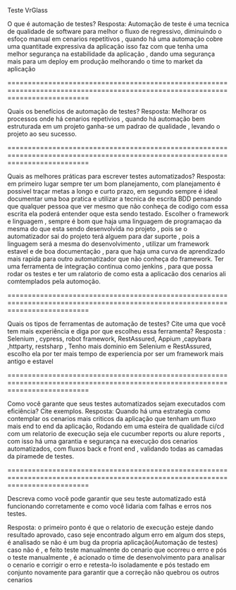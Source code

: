 Teste VrGlass 

O que é automação de testes?
Resposta: Automação de teste é uma tecnica de qualidade de software para melhor o fluxo de regressivo,
diminuindo o esfoço manual em cenarios repetitivos , quando há uma automação cobre uma quantitade expressiva da aplicação
isso faz com  que tenha uma melhor segurança na estabilidade da aplicação , dando uma segurança mais para um deploy em produção
melhorando o time to market da aplicação 

================================================================================================================================

Quais os benefícios de automação de testes?
Resposta: Melhorar os processos onde há cenarios repetivios , quando há automação bem estruturada em um projeto ganha-se um padrao 
de qualidade , levando o projeto ao seu sucesso.

================================================================================================================================

Quais as melhores práticas para escrever testes automatizados?
Resposta: em primeiro lugar sempre ter um bom planejamento, com planejamento é possivel traçar metas a longo e curto prazo,
em segundo sempre é ideal documentar uma boa pratica e utilizar a tecnica de escrita BDD pensando que qualquer pessoa que ver
mesmo que não conheça de codigo com essa escrita ela poderá entender oque esta sendo testado.
Escolher o framework e linguagem , sempre é bom que haja uma linguagem de programaçao da mesma do que esta sendo desenvolvida no projeto , 
pois se o automatizador sai do projeto terá alguem para dar suporte , pois a linguagem será a mesma do desenvolvimento , utilizar um framework
estavel e de boa documentação , para que haja uma curva de aprendizado mais rapida para outro automatizador que não conheça do framework.
  Ter uma ferramenta de integração continua como jenkins , para que possa rodar os testes e ter um ralatorio de como esta a aplicacão dos cenarios
ali comtemplados pela automoção.

================================================================================================================================

Quais os tipos de ferramentas de automação de testes? Cite uma que você tem
mais experiência e diga por que escolheu essa ferramenta?
Resposta : Selenium , cypress, robot framework, RestAssured, Appium ,capybara ,httparty, restsharp ,
Tenho mais dominio em Selenium e RestAssured, escolho ela por ter mais tempo de experiencia por ser um framework mais antigo e estavel 

================================================================================================================================

Como você garante que seus testes automatizados sejam executados com
eficiência? Cite exemplos.
Resposta: Quando há uma estrategia como contemplar os cenarios mais criticos da aplicação que tenham um fluxo mais end to end da aplicação,
Rodando em uma esteira de qualidade ci/cd com um relatorio de execução seja ele cucumber reports ou alure reports , com isso há uma garantia 
e segurança na execução dos cenarios automatizados, com fluxos back e front end , validando todas as camadas da piramede de testes. 

================================================================================================================================

Descreva como você pode garantir que seu teste automatizado está
funcionando corretamente e como você lidaria com falhas e erros nos testes.

Resposta: o primeiro ponto é que o relatorio de execução esteje dando resultado aprovado, caso seje encontrado algum erro em algum dos steps,
é analisado se não é um bug da propria aplicação(Automação de testes) caso não é , e feito teste manualmente do cenario que ocorreu o erro e pós o teste manualmente ,
é acionado o time de desenvolvimento para analisar o cenario e corrigir o erro e retesta-lo isoladamente e pós testado em conjunto novamente para garantir que a correção
não quebrou os outros cenarios 







